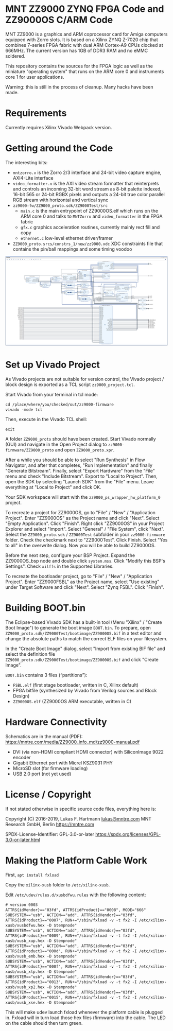 # MNT ZZ9000 ZYNQ FPGA Code and ZZ9000OS C/ARM Code

MNT ZZ9000 is a graphics and ARM coprocessor card for Amiga computers equipped with Zorro slots. It is based on a Xilinx ZYNQ Z-7020 chip that combines 7-series FPGA fabric with dual ARM Cortex-A9 CPUs clocked at 666MHz. The current version has 1GB of DDR3 RAM and no eMMC soldered.

This repository contains the sources for the FPGA logic as well as the miniature "operating system" that runs on the ARM core 0 and instruments core 1 for user applications.

Warning: this is still in the process of cleanup. Many hacks have been made.

# Requirements

Currently requires Xilinx Vivado Webpack version.

# Getting around the Code

The interesting bits:

- `mntzorro.v` is the Zorro 2/3 interface and 24-bit video capture engine, AXI4-Lite interface
- `video_formatter.v` is the AXI video stream formatter that reinterprets and controls an incoming 32-bit word stream as 8-bit palette indexed, 16-bit 565 or 24-bit RGBX pixels and outputs a 24-bit true color parallel RGB stream with horizontal and vertical sync
- `zz9000-fw/ZZ9000_proto.sdk/ZZ9000Test/src`
  - `main.c` is the main entrypoint of ZZ9000OS.elf which runs on the ARM core 0 and talks to `MNTZorro` and `video_formatter` in the FPGA fabric
  - `gfx.c` graphics acceleration routines, currently mainly rect fill and copy
  - `ethernet.c` low-level ethernet driver/framer
- `ZZ9000_proto.srcs/constrs_1/new/zz9000.xdc` XDC constraints file that contains the pin/ball mappings and some timing voodoo

![ZZ9000 Block Design](gfx/zz9000-bd.png?raw=true "ZZ9000 Block Design")

# Set up Vivado Project

As Vivado projects are not suitable for version control, the Vivado project / block design is exported as a TCL script `zz9000_project.tcl`.

Start Vivado from your terminal in tcl mode:

```source settings64.sh
cd /place/where/you/checked/out/zz9000-firmware
vivado -mode tcl
```

Then, execute in the Vivado TCL shell:

```source zz9000_project.tcl
exit
```

A folder `ZZ9000_proto` should have been created. Start Vivado normally (GUI) and navigate in the Open Project dialog to `zz9000-firmware/ZZ9000_proto` and open `ZZ9000_proto.xpr`. 

After a while you should be able to select "Run Synthesis" in Flow Navigator, and after that completes, "Run Implementation" and finally "Generate Bitstream". Finally, select "Export Hardware" from the "File" menu and check "Include Bitstream". Export to "Local to Project". Then, open the SDK by selecting "Launch SDK" from the "File" menu. Leave everything at "Local to Project" and click OK.

Your SDK workspace will start with the `zz9000_ps_wrapper_hw_platform_0` project.

To recreate a project for ZZ9000OS, go to "File" / "New" / "Application Project". Enter "ZZ9000OS" as the Project name and click "Next". Select "Empty Application". Click "Finish". Right click "ZZ9000OS" in your Project Explorer and select "Import". Select "General" / "File System", click "Next". Select the `ZZ9000_proto.sdk` / `ZZ9000Test` subfolder in your `zz9000-firmware` folder. Check the checkmark next to "ZZ9000Test". Click Finish. Select "Yes to all" in the overwrite dialog. Now you will be able to build ZZ9000OS.

Before the next step, configure your BSP Project. Expand the ZZ9000OS_bsp node and double click `system.mss`. Click "Modify this BSP's Settings". Check `xilffs` in the Supported Libraries.

To recreate the bootloader project, go to "File" / "New" / "Application Project". Enter "ZZ9000FSBL" as the Project name, select "Use existing" under Target Software and click "Next". Select "Zynq FSBL". Click "Finish".

# Building BOOT.bin

The Eclipse-based Vivado SDK has a built-in tool (Menu "Xilinx" / "Create Boot Image") to generate the boot image `BOOT.bin`. To prepare, open `ZZ9000_proto.sdk/ZZ9000Test/bootimage/ZZ9000OS.bif` in a text editor and change the absolute paths to match the correct ELF files on your filesystem.

In the "Create Boot Image" dialog, select "Import from existing BIF file" and select the definition file `ZZ9000_proto.sdk/ZZ9000Test/bootimage/ZZ9000OS.bif` and click "Create Image".

`BOOT.bin` contains 3 files (“partitions”):

- `FSBL.elf` (first stage bootloader, written in C, Xilinx default)
- FPGA bitfile (synthesized by Vivado from Verilog sources and Block Design)
- `ZZ9000OS.elf` (ZZ9000OS ARM executable, written in C)

# Hardware Connectivity

Schematics are in the manual (PDF): https://mntre.com/media/ZZ9000_info_md/zz9000-manual.pdf

- DVI (via non-HDMI compliant HDMI connector) with SiliconImage 9022 encoder
- Gigabit Ethernet port with Micrel KSZ9031 PHY
- MicroSD slot (for firmware loading)
- USB 2.0 port (not yet used)

# License / Copyright

If not stated otherwise in specific source code files, everything here is:

Copyright (C) 2016-2019, Lukas F. Hartmann <lukas@mntre.com>
MNT Research GmbH, Berlin
https://mntre.com

SPDX-License-Identifier: GPL-3.0-or-later
https://spdx.org/licenses/GPL-3.0-or-later.html

# Making the Platform Cable Work

First, `apt install fxload`

Copy the `xilinx-xusb` folder to `/etc/xilinx-xusb`.

Edit `/etc/udev/rules.d/xusbdfwu.rules` with the following content:

```
# version 0003
ATTRS{idVendor}=="03fd", ATTRS{idProduct}=="0008", MODE="666"
SUBSYSTEM=="usb", ACTION=="add", ATTRS{idVendor}=="03fd", ATTRS{idProduct}=="0007", RUN+="/sbin/fxload -v -t fx2 -I /etc/xilinx-xusb/xusbdfwu.hex -D $tempnode"
SUBSYSTEM=="usb", ACTION=="add", ATTRS{idVendor}=="03fd", ATTRS{idProduct}=="0009", RUN+="/sbin/fxload -v -t fx2 -I /etc/xilinx-xusb/xusb_xup.hex -D $tempnode"
SUBSYSTEM=="usb", ACTION=="add", ATTRS{idVendor}=="03fd", ATTRS{idProduct}=="000d", RUN+="/sbin/fxload -v -t fx2 -I /etc/xilinx-xusb/xusb_emb.hex -D $tempnode"
SUBSYSTEM=="usb", ACTION=="add", ATTRS{idVendor}=="03fd", ATTRS{idProduct}=="000f", RUN+="/sbin/fxload -v -t fx2 -I /etc/xilinx-xusb/xusb_xlp.hex -D $tempnode"
SUBSYSTEM=="usb", ACTION=="add", ATTRS{idVendor}=="03fd", ATTRS{idProduct}=="0013", RUN+="/sbin/fxload -v -t fx2 -I /etc/xilinx-xusb/xusb_xp2.hex -D $tempnode"
SUBSYSTEM=="usb", ACTION=="add", ATTRS{idVendor}=="03fd", ATTRS{idProduct}=="0015", RUN+="/sbin/fxload -v -t fx2 -I /etc/xilinx-xusb/xusb_xse.hex -D $tempnode"
```

This will make udev launch fxload whenever the platform cable is plugged in. Fxload will in turn load those hex files (firmware) into the cable. The LED on the cable should then turn green.

